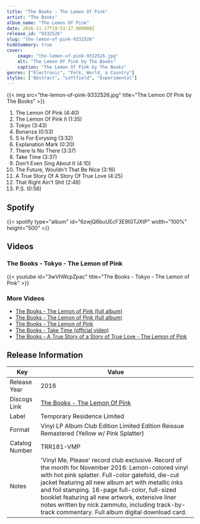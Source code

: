 ```yaml
---
title: "The Books - The Lemon Of Pink"
artist: "The Books"
album_name: "The Lemon Of Pink"
date: 2016-11-17T19:53:17.000000Z
release_id: "9332526"
slug: "the-lemon-of-pink-9332526"
hideSummary: true
cover:
    image: "the-lemon-of-pink-9332526.jpg"
    alt: "The Lemon Of Pink by The Books"
    caption: "The Lemon Of Pink by The Books"
genres: ["Electronic", "Folk, World, & Country"]
styles: ["Abstract", "Leftfield", "Experimental"]
---
```


{{< img src="the-lemon-of-pink-9332526.jpg" title="The Lemon Of Pink by The Books" >}}

<!-- section break -->

1. The Lemon Of Pink (4:40)
2. The Lemon Of Pink II (1:35)
3. Tokyo (3:43)
4. Bonanza (0:53)
5. S Is For Evrysing (3:32)
6. Explanation Mark (0:20)
7. There Is No There (3:37)
8. Take Time (3:37)
9. Don't Even Sing About It (4:10)
10. The Future, Wouldn't That Be Nice (3:16)
11. A True Story Of A Story Of True Love (4:25)
12. That Right Ain't Shit (2:48)
13. P.S. (0:56)

<!-- section break -->


## Spotify
{{< spotify type="album" id="6zwjQ6buUEcF3E9IGTJXtP" width="100%" height="500" >}}



## Videos
### The Books - Tokyo - The Lemon of Pink
{{< youtube id="3wVhWcpZpac" title="The Books - Tokyo - The Lemon of Pink" >}}<br>

### More Videos

- [The Books - The Lemon of Pink (full album)](https://www.youtube.com/watch?v=IiXpi5u5Vu8)
- [The Books - The Lemon of Pink (full album)](https://www.youtube.com/watch?v=CiuC8A8eKu4)
- [The Books - The Lemon of Pink](https://www.youtube.com/watch?v=FC0jSezdwTU)
- [The Books - Take Time (official video)](https://www.youtube.com/watch?v=b1irbhY_dgY)
- [The Books - A True Story of a Story of True Love - The Lemon of Pink](https://www.youtube.com/watch?v=Ku-g3LiBxmg)


## Release Information
|  Key           | Value                                                |
| ---------------| ---------------------------------------------------- |
| Release Year   | 2016                                   |
| Discogs Link   | [The Books - The Lemon Of Pink](https://www.discogs.com/release/9332526-The-Books-The-Lemon-Of-Pink) |
| Label          | Temporary Residence Limited |
| Format         | Vinyl LP Album Club Edition Limited Edition Reissue Remastered (Yellow w/ Pink Splatter) |
| Catalog Number | TRR181-VMP |
| Notes | 'Vinyl Me, Please' record club exclusive. Record of the month for November 2016:  Lemon-colored vinyl with hot pink splatter. Full-color gatefold, die-cut jacket featuring all new album art with metallic inks and foil stamping. 16-page full-color, full-sized booklet featuring all new artwork, extensive liner notes written by nick zammuto, including track-by-track commentary. Full album digital download card. |
